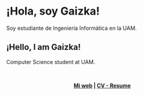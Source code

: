 <h1 class="text-3xl font-extrabold">¡Hola, soy Gaizka!</h1>

<p class="font-extralight">Soy estudiante de Ingeniería Informática en la <span class="text-green-600 font-bold">UAM</span>.</p>

<h2 class="text-3xl font-extrabold">¡Hello, I am Gaizka!</h1>
<p class="font-extralight">Computer Science student at <span class="text-green-600 font-bold">UAM</span>.</p>

<br/>

<p align="center">
  <b>
    <a href="https://gaizkaurdangarin.es">Mi web</a>  |  
    <a href="">CV - Resume</a>
  </b>
</p>
